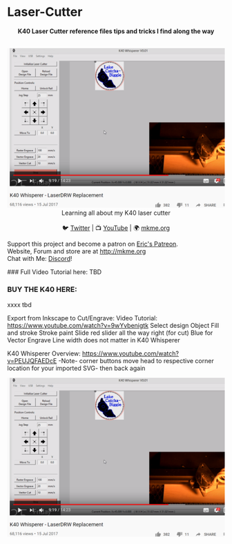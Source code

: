 # Laser-Cutter



<p align="center">
<b>K40 Laser Cutter reference files tips and tricks I find along the way</b><br>
<br>
<p align="center"><img src="https://github.com/MKme/Laser-Cutter/blob/master/Images/Whisperer-Corners%20move%20laser%20to%20each%20corner%20of%20image%20then%20back.PNG"/>
Learning all about my K40 laser cutter
  <br>
<br>🐦 <a href="https://twitter.com/mkmeorg">Twitter</a>
| 📺 <a href="https://www.youtube.com/mkmeorg">YouTube</a>
| 🌍 <a href="http://www.mkme.org">mkme.org</a><br>

Support this project and become a patron on <a href="http://mkme.org/patreon">Eric's Patreon</a>.<br>
Website, Forum and store are at http://mkme.org <br>
Chat with Me: <a href="https://discord.gg/j9S4Fgv">Discord</a></b>!
</p>
### Full Video Tutorial here:
TBD

### BUY THE K40 HERE:
xxxx tbd


Export from Inkscape to Cut/Engrave:
Video Tutorial: https://www.youtube.com/watch?v=9wYvbenigtk
Select design
Object
Fill and stroke
Stroke paint
Slide red slider all the way right (for cut)  Blue for Vector Engrave
Line width does not matter in K40 Whisperer

K40 Whisperer Overview: https://www.youtube.com/watch?v=PEUJQFAEDcE
-Note- corner buttons move head to respective corner location for your imported SVG- then back again
<p align="center"><img src="https://github.com/MKme/Laser-Cutter/blob/master/Images/Whisperer-Corners%20move%20laser%20to%20each%20corner%20of%20image%20then%20back.PNG"/></p>